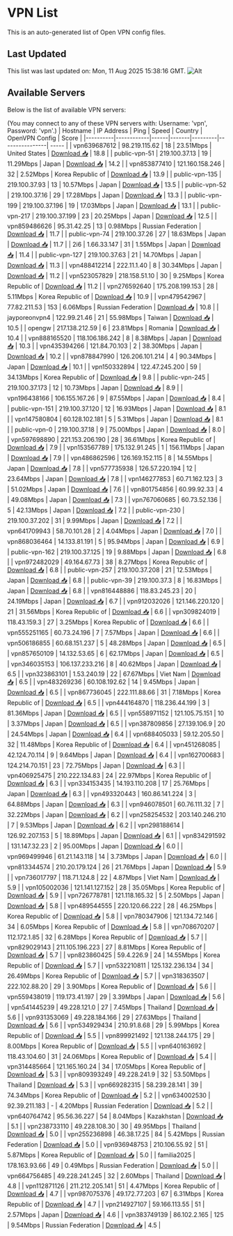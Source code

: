 # VPN List

This is an auto-generated list of Open VPN config files.

## Last Updated

This list was last updated on: Mon, 11 Aug 2025 15:38:16 GMT.
![Alt](https://repobeats.axiom.co/api/embed/186b98318ef1479477931607c1ad7d823f12451f.svg "Repobeats analytics image")

## Available Servers

Below is the list of available VPN servers:

(You may connect to any of these VPN servers with: Username: 'vpn', Password: 'vpn'.)
| Hostname | IP Address | Ping | Speed | Country | OpenVPN Config | Score |
|----------|------------|------|-------|---------|----------------| ----- |
| vpn639687612 | 98.219.115.62 | 18 | 23.51Mbps | United States | [Download 📥](./configs/server_0_US.ovpn) | 18.8 |
| public-vpn-51 | 219.100.37.13 | 19 | 11.29Mbps | Japan | [Download 📥](./configs/server_1_JP.ovpn) | 14.2 |
| vpn853877410 | 121.160.158.246 | 32 | 2.52Mbps | Korea Republic of | [Download 📥](./configs/server_2_KR.ovpn) | 13.9 |
| public-vpn-135 | 219.100.37.93 | 13 | 10.57Mbps | Japan | [Download 📥](./configs/server_3_JP.ovpn) | 13.5 |
| public-vpn-52 | 219.100.37.16 | 29 | 17.28Mbps | Japan | [Download 📥](./configs/server_4_JP.ovpn) | 13.3 |
| public-vpn-199 | 219.100.37.196 | 19 | 17.03Mbps | Japan | [Download 📥](./configs/server_5_JP.ovpn) | 13.1 |
| public-vpn-217 | 219.100.37.199 | 23 | 20.25Mbps | Japan | [Download 📥](./configs/server_6_JP.ovpn) | 12.5 |
| vpn859486626 | 95.31.42.25 | 13 | 0.98Mbps | Russian Federation | [Download 📥](./configs/server_7_RU.ovpn) | 11.7 |
| public-vpn-74 | 219.100.37.26 | 27 | 18.63Mbps | Japan | [Download 📥](./configs/server_8_JP.ovpn) | 11.7 |
| 2i6 | 1.66.33.147 | 31 | 1.55Mbps | Japan | [Download 📥](./configs/server_9_JP.ovpn) | 11.4 |
| public-vpn-127 | 219.100.37.63 | 21 | 14.70Mbps | Japan | [Download 📥](./configs/server_10_JP.ovpn) | 11.3 |
| vpn488412214 | 222.11.1.40 | 8 | 30.34Mbps | Japan | [Download 📥](./configs/server_11_JP.ovpn) | 11.2 |
| vpn523057829 | 218.158.51.10 | 30 | 9.25Mbps | Korea Republic of | [Download 📥](./configs/server_12_KR.ovpn) | 11.2 |
| vpn276592640 | 175.208.199.153 | 28 | 5.11Mbps | Korea Republic of | [Download 📥](./configs/server_13_KR.ovpn) | 10.9 |
| vpn479542967 | 77.82.211.53 | 153 | 6.06Mbps | Russian Federation | [Download 📥](./configs/server_14_RU.ovpn) | 10.8 |
| jayporeonvpn4 | 122.99.21.46 | 21 | 55.98Mbps | Taiwan | [Download 📥](./configs/server_15_TW.ovpn) | 10.5 |
| opengw | 217.138.212.59 | 6 | 23.81Mbps | Romania | [Download 📥](./configs/server_16_RO.ovpn) | 10.4 |
| vpn888165520 | 118.106.186.242 | 8 | 8.38Mbps | Japan | [Download 📥](./configs/server_17_JP.ovpn) | 10.3 |
| vpn435394266 | 121.84.70.103 | 2 | 38.30Mbps | Japan | [Download 📥](./configs/server_18_JP.ovpn) | 10.2 |
| vpn878847990 | 126.206.101.214 | 4 | 90.34Mbps | Japan | [Download 📥](./configs/server_19_JP.ovpn) | 10.1 |
| vpn150332894 | 122.47.245.200 | 59 | 34.13Mbps | Korea Republic of | [Download 📥](./configs/server_20_KR.ovpn) | 9.8 |
| public-vpn-245 | 219.100.37.173 | 12 | 10.73Mbps | Japan | [Download 📥](./configs/server_21_JP.ovpn) | 8.9 |
| vpn196438166 | 106.155.167.26 | 9 | 87.55Mbps | Japan | [Download 📥](./configs/server_22_JP.ovpn) | 8.4 |
| public-vpn-151 | 219.100.37.120 | 12 | 16.93Mbps | Japan | [Download 📥](./configs/server_23_JP.ovpn) | 8.1 |
| vpn147580804 | 60.128.102.181 | 5 | 5.31Mbps | Japan | [Download 📥](./configs/server_24_JP.ovpn) | 8.1 |
| public-vpn-0 | 219.100.37.18 | 9 | 75.00Mbps | Japan | [Download 📥](./configs/server_25_JP.ovpn) | 8.0 |
| vpn597698890 | 221.153.206.190 | 28 | 36.61Mbps | Korea Republic of | [Download 📥](./configs/server_26_KR.ovpn) | 7.9 |
| vpn153567789 | 175.132.91.245 | 1 | 156.11Mbps | Japan | [Download 📥](./configs/server_27_JP.ovpn) | 7.9 |
| vpn486862596 | 126.169.152.115 | 8 | 14.55Mbps | Japan | [Download 📥](./configs/server_28_JP.ovpn) | 7.8 |
| vpn577735938 | 126.57.220.194 | 12 | 23.64Mbps | Japan | [Download 📥](./configs/server_29_JP.ovpn) | 7.8 |
| vpn146277853 | 60.71.162.123 | 3 | 51.02Mbps | Japan | [Download 📥](./configs/server_30_JP.ovpn) | 7.6 |
| vpn801754856 | 60.99.92.33 | 4 | 49.08Mbps | Japan | [Download 📥](./configs/server_31_JP.ovpn) | 7.3 |
| vpn767060685 | 60.73.52.136 | 5 | 42.13Mbps | Japan | [Download 📥](./configs/server_32_JP.ovpn) | 7.2 |
| public-vpn-230 | 219.100.37.202 | 31 | 9.99Mbps | Japan | [Download 📥](./configs/server_33_JP.ovpn) | 7.2 |
| vpn641709943 | 58.70.101.28 | 2 | 4.04Mbps | Japan | [Download 📥](./configs/server_34_JP.ovpn) | 7.0 |
| vpn868036464 | 14.133.81.191 | 5 | 95.94Mbps | Japan | [Download 📥](./configs/server_35_JP.ovpn) | 6.9 |
| public-vpn-162 | 219.100.37.125 | 19 | 9.88Mbps | Japan | [Download 📥](./configs/server_36_JP.ovpn) | 6.8 |
| vpn972482029 | 49.164.67.73 | 38 | 8.27Mbps | Korea Republic of | [Download 📥](./configs/server_37_KR.ovpn) | 6.8 |
| public-vpn-257 | 219.100.37.208 | 21 | 12.53Mbps | Japan | [Download 📥](./configs/server_38_JP.ovpn) | 6.8 |
| public-vpn-39 | 219.100.37.3 | 8 | 16.83Mbps | Japan | [Download 📥](./configs/server_39_JP.ovpn) | 6.8 |
| vpn816448886 | 118.83.245.23 | 20 | 24.19Mbps | Japan | [Download 📥](./configs/server_40_JP.ovpn) | 6.7 |
| vpn912032026 | 121.146.220.120 | 21 | 31.56Mbps | Korea Republic of | [Download 📥](./configs/server_41_KR.ovpn) | 6.6 |
| vpn309824019 | 118.43.159.3 | 27 | 3.25Mbps | Korea Republic of | [Download 📥](./configs/server_42_KR.ovpn) | 6.6 |
| vpn555251165 | 60.73.24.196 | 7 | 7.57Mbps | Japan | [Download 📥](./configs/server_43_JP.ovpn) | 6.6 |
| vpn506186855 | 60.68.151.237 | 5 | 48.28Mbps | Japan | [Download 📥](./configs/server_44_JP.ovpn) | 6.5 |
| vpn857650109 | 14.132.53.65 | 6 | 62.17Mbps | Japan | [Download 📥](./configs/server_45_JP.ovpn) | 6.5 |
| vpn346035153 | 106.137.233.216 | 8 | 40.62Mbps | Japan | [Download 📥](./configs/server_46_JP.ovpn) | 6.5 |
| vpn323863101 | 1.53.240.19 | 22 | 67.67Mbps | Viet Nam | [Download 📥](./configs/server_47_VN.ovpn) | 6.5 |
| vpn483269236 | 60.108.192.62 | 14 | 9.45Mbps | Japan | [Download 📥](./configs/server_48_JP.ovpn) | 6.5 |
| vpn867736045 | 222.111.88.66 | 31 | 7.18Mbps | Korea Republic of | [Download 📥](./configs/server_49_KR.ovpn) | 6.5 |
| vpn444164870 | 118.236.44.199 | 3 | 81.36Mbps | Japan | [Download 📥](./configs/server_50_JP.ovpn) | 6.5 |
| vpn558971152 | 121.105.75.151 | 10 | 3.37Mbps | Japan | [Download 📥](./configs/server_51_JP.ovpn) | 6.5 |
| vpn387809856 | 27.139.106.9 | 20 | 24.54Mbps | Japan | [Download 📥](./configs/server_52_JP.ovpn) | 6.4 |
| vpn688405033 | 59.12.205.50 | 32 | 11.48Mbps | Korea Republic of | [Download 📥](./configs/server_53_KR.ovpn) | 6.4 |
| vpn451268085 | 42.124.70.114 | 9 | 9.64Mbps | Japan | [Download 📥](./configs/server_54_JP.ovpn) | 6.4 |
| vpn162700683 | 124.214.70.151 | 23 | 72.75Mbps | Japan | [Download 📥](./configs/server_55_JP.ovpn) | 6.3 |
| vpn406925475 | 210.222.134.83 | 24 | 22.97Mbps | Korea Republic of | [Download 📥](./configs/server_56_KR.ovpn) | 6.3 |
| vpn334153435 | 14.193.110.208 | 17 | 25.76Mbps | Japan | [Download 📥](./configs/server_57_JP.ovpn) | 6.3 |
| vpn493320443 | 160.86.141.224 | 3 | 64.88Mbps | Japan | [Download 📥](./configs/server_58_JP.ovpn) | 6.3 |
| vpn946078501 | 60.76.111.32 | 7 | 32.22Mbps | Japan | [Download 📥](./configs/server_59_JP.ovpn) | 6.2 |
| vpn258254532 | 203.140.246.210 | 7 | 9.53Mbps | Japan | [Download 📥](./configs/server_60_JP.ovpn) | 6.2 |
| vpn298188614 | 126.92.207.153 | 5 | 18.89Mbps | Japan | [Download 📥](./configs/server_61_JP.ovpn) | 6.1 |
| vpn834291592 | 131.147.32.23 | 2 | 95.00Mbps | Japan | [Download 📥](./configs/server_62_JP.ovpn) | 6.0 |
| vpn969499946 | 61.21.143.118 | 14 | 3.73Mbps | Japan | [Download 📥](./configs/server_63_JP.ovpn) | 6.0 |
| vpn813344574 | 210.20.179.124 | 26 | 21.76Mbps | Japan | [Download 📥](./configs/server_64_JP.ovpn) | 5.9 |
| vpn736017797 | 118.71.124.8 | 22 | 4.87Mbps | Viet Nam | [Download 📥](./configs/server_65_VN.ovpn) | 5.9 |
| vpn105002036 | 121.141.127.152 | 28 | 35.05Mbps | Korea Republic of | [Download 📥](./configs/server_66_KR.ovpn) | 5.9 |
| vpn726778781 | 121.118.165.32 | 5 | 2.50Mbps | Japan | [Download 📥](./configs/server_67_JP.ovpn) | 5.8 |
| vpn489544555 | 220.120.66.222 | 28 | 46.25Mbps | Korea Republic of | [Download 📥](./configs/server_68_KR.ovpn) | 5.8 |
| vpn780347906 | 121.134.72.146 | 34 | 6.05Mbps | Korea Republic of | [Download 📥](./configs/server_69_KR.ovpn) | 5.8 |
| vpn708670207 | 112.172.1.85 | 32 | 6.28Mbps | Korea Republic of | [Download 📥](./configs/server_70_KR.ovpn) | 5.7 |
| vpn829029143 | 211.105.196.223 | 27 | 8.81Mbps | Korea Republic of | [Download 📥](./configs/server_71_KR.ovpn) | 5.7 |
| vpn823860425 | 59.4.226.9 | 24 | 14.55Mbps | Korea Republic of | [Download 📥](./configs/server_72_KR.ovpn) | 5.7 |
| vpn532210811 | 125.132.236.134 | 34 | 26.49Mbps | Korea Republic of | [Download 📥](./configs/server_73_KR.ovpn) | 5.7 |
| vpn318363507 | 222.102.88.20 | 29 | 3.90Mbps | Korea Republic of | [Download 📥](./configs/server_74_KR.ovpn) | 5.6 |
| vpn559438019 | 119.173.41.197 | 29 | 3.39Mbps | Japan | [Download 📥](./configs/server_75_JP.ovpn) | 5.6 |
| vpn541445239 | 49.228.121.0 | 27 | 7.45Mbps | Thailand | [Download 📥](./configs/server_76_TH.ovpn) | 5.6 |
| vpn931353069 | 49.228.184.166 | 29 | 27.63Mbps | Thailand | [Download 📥](./configs/server_77_TH.ovpn) | 5.6 |
| vpn534929434 | 210.91.8.68 | 29 | 5.99Mbps | Korea Republic of | [Download 📥](./configs/server_78_KR.ovpn) | 5.5 |
| vpn899921492 | 121.138.244.175 | 29 | 8.00Mbps | Korea Republic of | [Download 📥](./configs/server_79_KR.ovpn) | 5.5 |
| vpn640163692 | 118.43.104.60 | 31 | 24.06Mbps | Korea Republic of | [Download 📥](./configs/server_80_KR.ovpn) | 5.4 |
| vpn314485664 | 121.165.160.24 | 34 | 17.05Mbps | Korea Republic of | [Download 📥](./configs/server_81_KR.ovpn) | 5.3 |
| vpn809393249 | 49.228.241.9 | 32 | 53.50Mbps | Thailand | [Download 📥](./configs/server_82_TH.ovpn) | 5.3 |
| vpn669282315 | 58.239.28.141 | 39 | 74.34Mbps | Korea Republic of | [Download 📥](./configs/server_83_KR.ovpn) | 5.2 |
| vpn634002530 | 92.39.211.183 | - | 4.20Mbps | Russian Federation | [Download 📥](./configs/server_84_RU.ovpn) | 5.2 |
| vpn640764742 | 95.56.36.227 | 54 | 8.04Mbps | Kazakhstan | [Download 📥](./configs/server_85_KZ.ovpn) | 5.1 |
| vpn238733110 | 49.228.108.30 | 30 | 49.95Mbps | Thailand | [Download 📥](./configs/server_86_TH.ovpn) | 5.0 |
| vpn255236898 | 46.38.17.25 | 84 | 5.42Mbps | Russian Federation | [Download 📥](./configs/server_87_RU.ovpn) | 5.0 |
| vpn936948753 | 210.106.55.92 | 51 | 5.87Mbps | Korea Republic of | [Download 📥](./configs/server_88_KR.ovpn) | 5.0 |
| familia2025 | 178.163.93.66 | 49 | 0.49Mbps | Russian Federation | [Download 📥](./configs/server_89_RU.ovpn) | 5.0 |
| vpn664756485 | 49.228.241.245 | 32 | 2.60Mbps | Thailand | [Download 📥](./configs/server_90_TH.ovpn) | 4.8 |
| vpn112871126 | 211.212.205.141 | 51 | 4.47Mbps | Korea Republic of | [Download 📥](./configs/server_91_KR.ovpn) | 4.7 |
| vpn987075376 | 49.172.77.203 | 67 | 6.31Mbps | Korea Republic of | [Download 📥](./configs/server_92_KR.ovpn) | 4.7 |
| vpn214927107 | 59.166.113.55 | 51 | 2.57Mbps | Japan | [Download 📥](./configs/server_93_JP.ovpn) | 4.6 |
| vpn383749139 | 86.102.2.165 | 125 | 9.54Mbps | Russian Federation | [Download 📥](./configs/server_94_RU.ovpn) | 4.5 |
